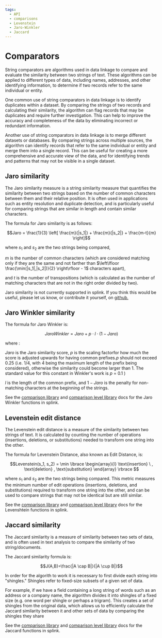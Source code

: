 ```yaml
---
tags:
  - API
  - comparisons
  - Levenstein
  - Jaro-Winkler
  - Jaccard
---
```

# Comparators


String comparators are algorithms used in data linkage to compare and evaluate the similarity between two strings of text. These algorithms can be applied to different types of data, including names, addresses, and other identifying information, to determine if two records refer to the same individual or entity.

One common use of string comparators in data linkage is to identify duplicates within a dataset. By comparing the strings of two records and calculating their similarity, the algorithm can flag records that may be duplicates and require further investigation. This can help to improve the accuracy and completeness of the data by eliminating incorrect or redundant information.

Another use of string comparators in data linkage is to merge different datasets or databases. By comparing strings across multiple sources, the algorithm can identify records that refer to the same individual or entity and merge them into a single record. This can be useful for creating a more comprehensive and accurate view of the data, and for identifying trends and patterns that may not be visible in a single dataset.


## Jaro similarity


The Jaro similarity measure is a string similarity measure that quantifies the similarity between two strings based on the number of common characters between them and their relative position. It is often used in applications such as entity resolution and duplicate detection, and is particularly useful for comparing strings that are similar in length and contain similar characters.

The formula for Jaro similarity is as follows:

$$Jaro = \frac{1}{3} \left[ \frac{m}{|s_1|} + \frac{m}{|s_2|} + \frac{m-t}{m} \right]$$

where $s_1$ and $s_2$ are the two strings being compared, 

$m$ is the number of common characters (which are considered matching only if they are the same and not farther than $\left\lfloor \frac{\min(|s_1|,|s_2|)}{2} \right\rfloor - 1$ characters apart), 

and $t$ is the number of transpositions (which is calculated as the number of matching characters that are not in the right order divided by two).

Jaro similarity is not currently supported in splink. If you think this would be useful, please let us know, or contribute it yourself, on [github.](https://github.com/moj-analytical-services/splink/issues/1107)


## Jaro Winkler similarity


The formula for Jaro Winkler is:

$$Jaro Winkler = Jaro + p \cdot l \cdot (1 - Jaro)$$

where :

$Jaro$ is the Jaro similarity score, 
$p$ is the scaling factorfor how much the score is adjusted upwards for having common prefixes.$p$ should not exceed 0.25 
(i.e. 1/4, with 4 being the maximum length of the prefix being considered), otherwise the similarity could become larger than 1. The standard value for this constant in Winkler's work is $p$ = 0.1 )

$l$ is the length of the common prefix, 
and $1 - Jaro$ is the penalty for non-matching characters at the beginning of the strings.

See the [comparison library](../comparison_library.md#splink.comparison_library.JaroWinklerAtThresholdsComparisonBase) and [comparison level library](../comparison_level_library.md#splink.comparison_level_library.JaroWinklerLevelBase) docs for the Jaro Winkler functions in splink.

## Levenstein edit distance 

The Levenstein edit distance is a measure of the similarity between two strings of text. It is calculated by counting the number of operations (insertions, deletions, or substitutions) needed to transform one string into the other.


The formula for Levenstein Distance, also known as Edit Distance, is:

$$Levenstein(s_1, s_2) = \min \lbrace \begin{array}{l}
\text{insertion} \ ,
\text{deletion} ,
\text{substitution} 
\end{array} \rbrace $$

where $s_1$ and $s_2$ are the two strings being compared. This metric measures the minimum number of edit operations (insertions, deletions, and substitutions) required to transform one string into the other, and can be used to compare strings that may not be identical but are still similar.

See the [comparison library](../comparison_library.md#splink.comparison_library.LevenshteinAtThresholdsComparisonBase) and [comparison level library](../comparison_level_library.md#splink.comparison_level_library.LevenshteinLevelBase) docs for the Levenshtein functions in splink.

## Jaccard similarity 


The Jaccard similarity is a measure of similarity between two sets of data, and is often used in text analysis to compare the similarity of two string/documents.

The Jaccard similarity formula is:

$$J(A,B)=\frac{|A \cap B|}{|A \cup B|}$$

In order for the algorith to work it is necessary to first divide each string into "shingles." Shingles refer to fixed-size subsets of a given set of data. 

For example, if we have a field containing a long string of words such as an address or a company name, the algorithm divides it into shingles of a fixed size (e.g. one word per shingle or perhaps a trigram). This creates a set of shingles from the original data, which allows us to efficiently calculate the Jaccard similarity between it and other sets of data by comparing the shingles they share

See the [comparison library](../comparison_library.md#splink.comparison_library.JaccardAtThresholdsComparisonBase) and [comparison level library](../comparison_level_library.md#splink.comparison_level_library.JaccardLevelBase) docs for the Jaccard functions in splink.
